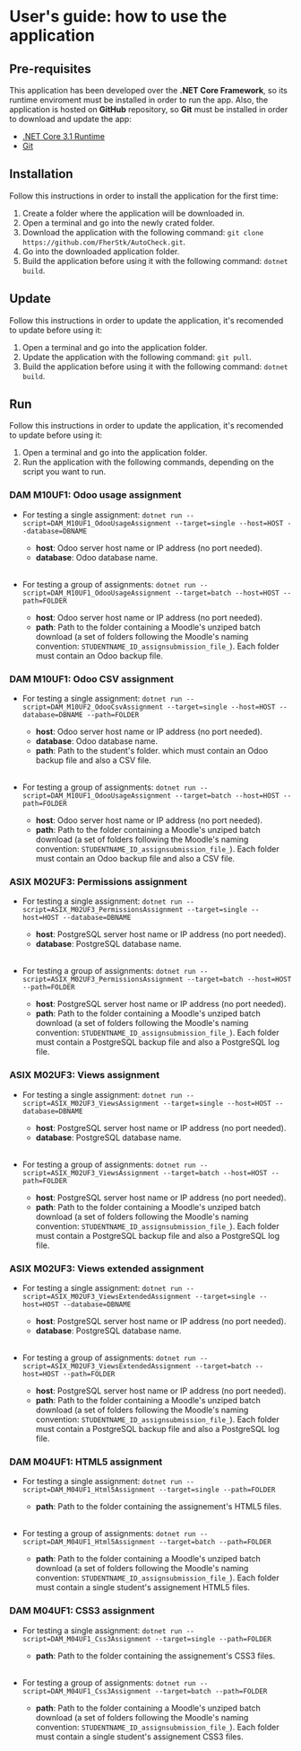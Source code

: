 # User's guide: how to use the application
## Pre-requisites
This application has been developed over the **.NET Core Framework**, so its runtime enviroment must be installed in order to run the app. Also, the application is hosted on **GitHub** repository, so **Git** must be installed in order to download and update the app:
* [.NET Core 3.1 Runtime](https://dotnet.microsoft.com/download/dotnet-core/current/runtime)
* [Git](https://git-scm.com/downloads)

## Installation
Follow this instructions in order to install the application for the first time:

1. Create a folder where the application will be downloaded in.
2. Open a terminal and go into the newly crated folder.
3. Download the application with the following command: `git clone https://github.com/FherStk/AutoCheck.git`.
4. Go into the downloaded application folder.
5. Build the application before using it with the following command: `dotnet build`.

## Update
Follow this instructions in order to update the application, it's recomended to update before using it:
1. Open a terminal and go into the application folder.
2. Update the application with the following command: `git pull`. 
3. Build the application before using it with the following command: `dotnet build`.

## Run
Follow this instructions in order to update the application, it's recomended to update before using it:
1. Open a terminal and go into the application folder.
2. Run the application with the following commands, depending on the script you want to run.

### DAM M10UF1: Odoo usage assignment
* For testing a single assignment: `dotnet run --script=DAM_M10UF1_OdooUsageAssignment --target=single --host=HOST --database=DBNAME`
    * **host**: Odoo server host name or IP address (no port needed).
    * **database**: Odoo database name.<br><br>

* For testing a group of assignments: `dotnet run --script=DAM_M10UF1_OdooUsageAssignment --target=batch --host=HOST --path=FOLDER`
    * **host**: Odoo server host name or IP address (no port needed).
    * **path**: Path to the folder containing a Moodle's unziped batch download (a set of folders following the Moodle's naming convention: 
    `STUDENTNAME_ID_assignsubmission_file_`). Each folder must contain an Odoo backup file.

### DAM M10UF1: Odoo CSV assignment
* For testing a single assignment: `dotnet run --script=DAM_M10UF2_OdooCsvAssignment --target=single --host=HOST --database=DBNAME --path=FOLDER`
    * **host**: Odoo server host name or IP address (no port needed).
    * **database**: Odoo database name.
    * **path**: Path to the student's folder. which must contain an Odoo backup file and also a CSV file.<br><br>

* For testing a group of assignments: `dotnet run --script=DAM_M10UF1_OdooUsageAssignment --target=batch --host=HOST --path=FOLDER`
    * **host**: Odoo server host name or IP address (no port needed).
    * **path**: Path to the folder containing a Moodle's unziped batch download (a set of folders following the Moodle's naming convention: 
    `STUDENTNAME_ID_assignsubmission_file_`). Each folder must contain an Odoo backup file and also a CSV file.

### ASIX M02UF3: Permissions assignment
* For testing a single assignment: `dotnet run --script=ASIX_M02UF3_PermissionsAssignment --target=single --host=HOST --database=DBNAME`
    * **host**: PostgreSQL server host name or IP address (no port needed).
    * **database**: PostgreSQL database name.<br><br>

* For testing a group of assignments: `dotnet run --script=ASIX_M02UF3_PermissionsAssignment --target=batch --host=HOST --path=FOLDER`
    * **host**: PostgreSQL server host name or IP address (no port needed).
    * **path**: Path to the folder containing a Moodle's unziped batch download (a set of folders following the Moodle's naming convention: 
    `STUDENTNAME_ID_assignsubmission_file_`). Each folder must contain a PostgreSQL backup file and also a PostgreSQL log file.

### ASIX M02UF3: Views assignment
* For testing a single assignment: `dotnet run --script=ASIX_M02UF3_ViewsAssignment --target=single --host=HOST --database=DBNAME`
    * **host**: PostgreSQL server host name or IP address (no port needed).
    * **database**: PostgreSQL database name.<br><br>

* For testing a group of assignments: `dotnet run --script=ASIX_M02UF3_ViewsAssignment --target=batch --host=HOST --path=FOLDER`
    * **host**: PostgreSQL server host name or IP address (no port needed).
    * **path**: Path to the folder containing a Moodle's unziped batch download (a set of folders following the Moodle's naming convention: 
    `STUDENTNAME_ID_assignsubmission_file_`). Each folder must contain a PostgreSQL backup file and also a PostgreSQL log file.

### ASIX M02UF3: Views extended assignment
* For testing a single assignment: `dotnet run --script=ASIX_M02UF3_ViewsExtendedAssignment --target=single --host=HOST --database=DBNAME`
    * **host**: PostgreSQL server host name or IP address (no port needed).
    * **database**: PostgreSQL database name.<br><br>

* For testing a group of assignments: `dotnet run --script=ASIX_M02UF3_ViewsExtendedAssignment --target=batch --host=HOST --path=FOLDER`
    * **host**: PostgreSQL server host name or IP address (no port needed).
    * **path**: Path to the folder containing a Moodle's unziped batch download (a set of folders following the Moodle's naming convention: 
    `STUDENTNAME_ID_assignsubmission_file_`). Each folder must contain a PostgreSQL backup file and also a PostgreSQL log file.

### DAM M04UF1: HTML5 assignment
* For testing a single assignment: `dotnet run --script=DAM_M04UF1_Html5Assignment --target=single --path=FOLDER`
    * **path**: Path to the folder containing the assignement's HTML5 files. <br><br>

* For testing a group of assignments: `dotnet run --script=DAM_M04UF1_Html5Assignment --target=batch --path=FOLDER`
    * **path**: Path to the folder containing a Moodle's unziped batch download (a set of folders following the Moodle's naming convention: 
    `STUDENTNAME_ID_assignsubmission_file_`). Each folder must contain a single student's assignement HTML5 files.

### DAM M04UF1: CSS3 assignment
* For testing a single assignment: `dotnet run --script=DAM_M04UF1_Css3Assignment --target=single --path=FOLDER`
    * **path**: Path to the folder containing the assignement's CSS3 files. <br><br>

* For testing a group of assignments: `dotnet run --script=DAM_M04UF1_Css3Assignment --target=batch --path=FOLDER`
    * **path**: Path to the folder containing a Moodle's unziped batch download (a set of folders following the Moodle's naming convention: 
    `STUDENTNAME_ID_assignsubmission_file_`). Each folder must contain a single student's assignement CSS3 files.